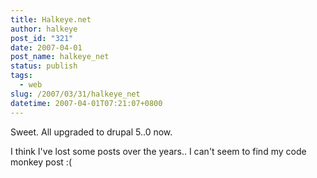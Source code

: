```yaml
---
title: Halkeye.net
author: halkeye
post_id: "321"
date: 2007-04-01
post_name: halkeye_net
status: publish
tags:
  - web
slug: /2007/03/31/halkeye_net
datetime: 2007-04-01T07:21:07+0800
---
```


Sweet. All upgraded to drupal 5..0 now.




I think I've lost some posts over the years.. I can't seem to find my code monkey post :(